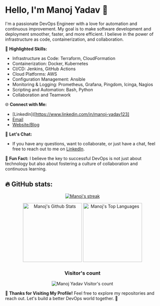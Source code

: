 # Hello, I'm Manoj Yadav 👋

I'm a passionate DevOps Engineer with a love for automation and continuous improvement. My goal is to make software development and deployment smoother, faster, and more efficient. I believe in the power of infrastructure as code, containerization, and collaboration.

🌟 **Highlighted Skills:**
- Infrastructure as Code: Terraform, CloudFormation
- Containerization: Docker, Kubernetes
- CI/CD: Jenkins, GitHub Actions
- Cloud Platforms: AWS
- Configuration Management: Ansible
- Monitoring & Logging: Prometheus, Grafana, Pingdom, Icinga, Nagios
- Scripting and Automation: Bash, Python
- Collaboration and Teamwork


🌐 **Connect with Me:**
- [LinkedIn]([https://www.linkedin.com/in/manoj-yadav123]
- [Email](mailto:manojyadav.personal@gmail.com)
- [Website/Blog](https://manojyadav.pythonanywhere.com/)


💬 **Let's Chat:**
- If you have any questions, want to collaborate, or just have a chat, feel free to reach out to me on [LinkedIn](https://www.linkedin.com/in/manoj-yadav123).

📢 **Fun Fact:**
I believe the key to successful DevOps is not just about technology but also about fostering a culture of collaboration and continuous learning.


## 🔥 GitHub stats:

<!-- GitHub Readme Streak Stats -->
<p align="center">
  <a href="https://github.com/Manoj123-github">
    <img title="GitHub Stats" alt="Manoj's streak" src="https://streak-stats.demolab.com/?user=Manoj123-github&layout=compact&theme=react&hide_border=true&bg_color=1F222E&title_color=F85D7F&icon_color=F8D866"/>
  </a>
</p>

<p align="center">
  <a href="https://github.com/Manoj123-github"><img alt="Manoj's Github Stats" src="https://github-readme-stats.vercel.app/api?username=Manoj123-github&show_icons=true&include_all_commits=true&count_private=true&theme=react&hide_border=true&bg_color=1F222E&title_color=F85D7F&rank_icon=github&icon_color=F8D866" height="192px"/></a>
  <a href="https://github.com/Manoj123-github"><img alt="Manoj's Top Languages" src="https://github-readme-stats.vercel.app/api/top-langs/?username=Manoj123-github&layout=compact&theme=react&hide_border=true&bg_color=1F222E&title_color=F85D7F&icon_color=F8D866&hide=HTML,Jupyter%20Notebook" height="192px"/></a>

  <br/>
 </p> 


<h3 align="center">Visitor's count</h3>
<p align="center"><img src="https://profile-counter.glitch.me/{Manoj123-github}/count.svg/" alt="Manoj Yadav Visitor's count" /></p>




🙏 **Thanks for Visiting My Profile!**
Feel free to explore my repositories and reach out. Let's build a better DevOps world together. 🚀
